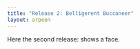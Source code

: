 ```yaml
---
title: "Release 2: Belligerent Buccaneer"
layout: arpeen
---
```


Here the second release: shows a face.
